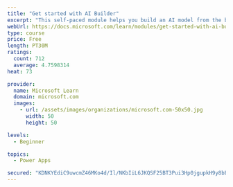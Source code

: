 ```yaml
---
title: "Get started with AI Builder"
excerpt: "This self-paced module helps you build an AI model from the beginning and shows how you can use it in your business without writing a single line of code."
webUrl: https://docs.microsoft.com/learn/modules/get-started-with-ai-builder/
type: course
price: Free
length: PT30M
ratings:
  count: 712
  average: 4.7598314
heat: 73

provider:
  name: Microsoft Learn
  domain: microsoft.com
  images:
    - url: /assets/images/organizations/microsoft.com-50x50.jpg
      width: 50
      height: 50

levels:
  - Beginner

topics:
  - Power Apps

secured: "KDNKYEdiC9uwcmZ46MKo4d/Il/NKbIiL6JKQSF25BT3Pui3Hp0jgupkH9y8bEZX0m7DVCH3Dm2OrOwmgpn5Io9x3RoJ2H/ODUOVTMoM81as/jANSkMsWQwq7yYni1AnrIwO/Y1ch/3cf16D61OZ/5HEBbxBUoCAsqdb9oEBpBwTtPkRpef7EopEA/IG3n8nq6dI6cGxRqtGM2R5XZl7q8rpSaqW5bYx/jGriYVk85k7lQHFLSugSigaMA4U67mBNTYX4+7ysPBWAUQWFWypfoChjCN28oqDnU/mQJxwBs2/qx3aJ+TT1agqS5JxbfCEoWKjXlHjFuor+JaNIwOOKSuesS4zgfXhYxta458i0kCNHf3yLGdwrdQi8OSV7Gp4rWx4hNMhDeRWleRIO30BTcg==;p6U9S9go9j2WMvbO9UIC4w=="
---
```


